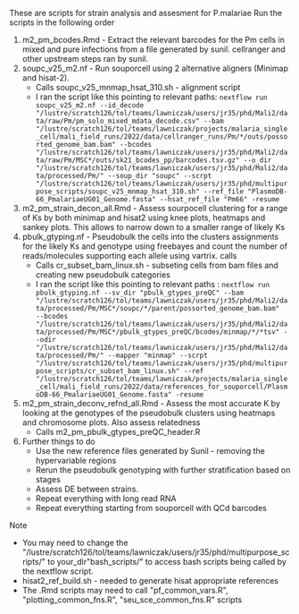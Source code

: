 These are scripts for strain analysis and assesment for P.malariae
Run the scripts in the following order

1. m2_pm_bcodes.Rmd - Extract the relevant barcodes for the Pm cells in mixed and pure infections from a file generated by sunil. cellranger and other upstream steps ran by sunil.
2. soupc_v25_m2.nf - Run souporcell using 2 alternative aligners (Minimap and hisat-2). 
   - Calls soupc_v25_mnmap_hsat_310.sh - alignment script
   - I ran the script like this pointing to relevant paths: `nextflow run soupc_v25_m2.nf --id_decode "/lustre/scratch126/tol/teams/lawniczak/users/jr35/phd/Mali2/data/raw/Pm/pm_solo_mixed_mdata_decode.csv" --bam "/lustre/scratch126/tol/teams/lawniczak/projects/malaria_single_cell/mali_field_runs/2022/data/cellranger_runs/Pm/*/outs/possorted_genome_bam.bam" --bcodes "/lustre/scratch126/tol/teams/lawniczak/users/jr35/phd/Mali2/data/raw/Pm/MSC*/outs/sk21_bcodes_pp/barcodes.tsv.gz" --o_dir "/lustre/scratch126/tol/teams/lawniczak/users/jr35/phd/Mali2/data/processed/Pm/" --soup_dir "soupc" --scrpt "/lustre/scratch126/tol/teams/lawniczak/users/jr35/phd/multipurpose_scripts/soupc_v25_mnmap_hsat_310.sh" --ref_file "PlasmoDB-66_PmalariaeUG01_Genome.fasta" --hsat_ref_file "Pm66" -resume`
3. m2_pm_strain_decon_all.Rmd - Assess sourpocell clustering for a range of Ks by both minimap and hisat2 using knee plots, heatmaps and sankey plots. This allows to narrow down to a smaller range of likely Ks
4. pbulk_gtyping.nf - Pseudobulk the cells into the clusters assignments for the likely Ks and genotype using freebayes and count the number of reads/molecules supporting each allele using vartrix. calls
   - Calls cr_subset_bam_linux.sh - subseting cells from bam files and creating new pseudobulk categories
   - I ran the script like this pointing to relevant paths : `nextflow run pbulk_gtyping.nf --sv_dir "pbulk_gtypes_preQC" --bam "/lustre/scratch126/tol/teams/lawniczak/users/jr35/phd/Mali2/data/processed/Pm/MSC*/soupc/*/parent/possorted_genome_bam.bam"  --bcodes "/lustre/scratch126/tol/teams/lawniczak/users/jr35/phd/Mali2/data/processed/Pm/MSC*/pbulk_gtypes_preQC/bcodes/minmap/*/*tsv" --odir "/lustre/scratch126/tol/teams/lawniczak/users/jr35/phd/Mali2/data/processed/Pm/" --mapper "minmap" --scrpt "/lustre/scratch126/tol/teams/lawniczak/users/jr35/phd/multipurpose_scripts/cr_subset_bam_linux.sh" --ref  "/lustre/scratch126/tol/teams/lawniczak/projects/malaria_single_cell/mali_field_runs/2022/data/references_for_souporcell/PlasmoDB-66_PmalariaeUG01_Genome.fasta" -resume` 
5. m2_pm_strain_deconv_refnd_all.Rmd - Assess the most accurate K by looking at the genotypes of the pseudobulk clusters using heatmaps and chromosome plots. Also assess relatedness
   - Calls m2_pm_pbulk_gtypes_preQC_header.R
6. Further things to do
   - Use the new reference files generated by Sunil - removing the hypervariable regions
   - Rerun the pseudobulk genotyping with further stratification based on stages
   - Assess DE between strains.
   - Repeat everything with long read RNA
   - Repeat everything starting from souporcell with QCd barcodes

Note
- You may need to change the "/lustre/scratch126/tol/teams/lawniczak/users/jr35/phd/multipurpose_scripts/" to your_dir"bash_scripts/" to access bash scripts being called by the nextflow script.
- hisat2_ref_build.sh - needed to generate hisat appropriate references
- The .Rmd scripts may need to call "pf_common_vars.R", "plotting_common_fns.R", "seu_sce_common_fns.R" scripts

   
